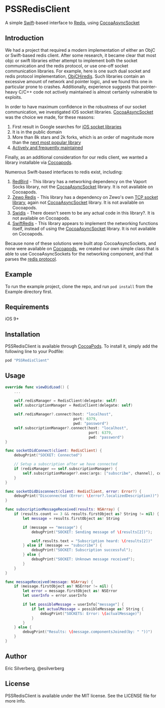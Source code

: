 # PSSRedisClient

A simple [Swift](https://developer.apple.com/swift/)-based interface to [Redis](https://redis.io), using [CocoaAsyncSocket](https://github.com/robbiehanson/CocoaAsyncSocket)

## Introduction

We had a project that required a modern implementation of either an ObjC or Swift-based redis client. After some research, it became clear that most objc or swift libraries either attempt to implement both the socket communication and the redis protocol, or use one-off socket communication libraries. For example, here is one such dual socket and redis protocol implementation, [ObjCHiredis](https://github.com/lp/ObjCHiredis/blob/master/ObjCHiredis/hiredis.c). Such libraries contain an excessive amount of network and pointer logic, and we found this one in particular prone to crashes. Additionally, experience suggests that pointer-heavy C/C++ code not actively maintained is almost certainly vulnerable to exploits.

In order to have maximum confidence in the robustness of our socket communication, we investigated iOS socket libraries. [CocoaAsyncSocket](https://github.com/robbiehanson/CocoaAsyncSocket) was the choice we made, for these reasons:

1. First result in Google searches for [iOS socket libraries](https://www.google.com/webhp?sourceid=chrome-instant&ion=1&espv=2&ie=UTF-8#q=ios+socket+libraries)
1. It is in the public domain
1. More than 8k stars and 2k forks, which is an order of magnitude more than the [next most popular library](https://github.com/MegaBits/SIOSocket)
1. [Actively and frequently maintained](https://github.com/robbiehanson/CocoaAsyncSocket/commits/master)

Finally, as an additional consideration for our redis client, we wanted a library installable via [Cocoapods](https://www.cocoapods.org).

Numerous Swift-based interfaces to redis exist, including:

1. [RedBird](https://github.com/vapor/redbird) -
This library has a networking dependency on the Vaport Socks library, not the [CocoaAsyncSocket](https://github.com/robbiehanson/CocoaAsyncSocket) library. It is not available on Cocoapods.
1. [Zewo Redis](https://github.com/Zewo/Redis) -
This library has a dependency on Zewo's own [TCP socket library](https://github.com/Zewo/TCP), again not [CocoaAsyncSocket](https://github.com/robbiehanson/CocoaAsyncSocket) library. It is not available on Cocoapods.
1. [Swidis](https://github.com/FarhadSaadatpei/Swidis) -
There doesn't seem to be any actual code in this library?. It is not available on Cocoapods.
1. [SwiftRedis](https://github.com/ronp001/SwiftRedis) -
This library appears to implement the networking functions itself, instead of using the [CocoaAsyncSocket](https://github.com/robbiehanson/CocoaAsyncSocket) library. It is not available on Cocoapods.

Because none of these solutions were built atop CocoaAsyncSockets, and none were available on [Cocoapods](https://www.cocoapods.org), we created our own simple class that is able to use CocoaAsyncSockets for the networking component, and that parses the [redis protocol](https://redis.io/topics/protocol).

## Example

To run the example project, clone the repo, and run `pod install` from the Example directory first.

## Requirements

iOS 9+

## Installation

PSSRedisClient is available through [CocoaPods](http://cocoapods.org). To install
it, simply add the following line to your Podfile:

```ruby
pod "PSSRedisClient"
```

## Usage

```swift
override func viewDidLoad() {
    ... 

    self.redisManager = RedisClient(delegate: self)
    self.subscriptionManager = RedisClient(delegate: self)
    
    self.redisManager?.connect(host: "localhost",
                               port: 6379,
                               pwd: "password")
    self.subscriptionManager?.connect(host: "localhost",
                                      port: 6379,
                                      pwd: "password")
}

func socketDidConnect(client: RedisClient) {
    debugPrint("SOCKET: Connected")

    // Setup a subscription after we have connected
    if (redisManager == self.subscriptionManager) {
        self.subscriptionManager?.exec(args: ["subscribe", channel], completion: nil)
    }
}

func socketDidDisconnect(client: RedisClient, error: Error?) {
    debugPrint("Disconnected (Error: \(error?.localizedDescription))")
}

func subscriptionMessageReceived(results: NSArray) {
    if (results.count == 3 && results.firstObject as? String != nil) {
        let message = results.firstObject as! String

        if (message == "message") {
            debugPrint("SOCKET: Sending message of \(results[2])");

            self.results.text = "Subscription heard: \(results[2])"
        } else if (message == "subscribe") {
            debugPrint("SOCKET: Subscription successful");
        } else {
            debugPrint("SOCKET: Unknown message received");
        }
    }
}

func messageReceived(message: NSArray) {
    if (message.firstObject as? NSError != nil) {
        let error = message.firstObject as! NSError
        let userInfo = error.userInfo

        if let possibleMessage = userInfo["message"] {
            if let actualMessage = possibleMessage as? String {
                debugPrint("SOCKETS: Error: \(actualMessage)")
            }
        }
    } else {
        debugPrint("Results: \(message.componentsJoined(by: " "))")
    }
}


```

## Author

Eric Silverberg, @esilverberg

## License

PSSRedisClient is available under the MIT license. See the LICENSE file for more info.
